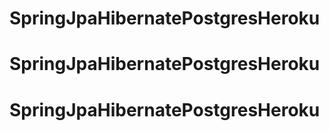 # SpringJpaHibernatePostgresHeroku
# SpringJpaHibernatePostgresHeroku
# SpringJpaHibernatePostgresHeroku
